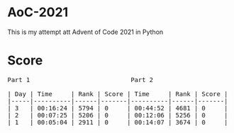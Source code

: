 # AoC-2021

This is my attempt att Advent of Code 2021 in Python

# Score

<pre>
Part 1                           Part 2

| Day | Time     | Rank | Score | Time     | Rank | Score |
|-----|----------|------|-------|----------|------|-------|
| 3   | 00:16:24 | 5794 | 0     | 00:44:52 | 4681 | 0     |
| 2   | 00:07:25 | 5206 | 0     | 00:12:06 | 5256 | 0     |
| 1   | 00:05:04 | 2911 | 0     | 00:14:07 | 3674 | 0     |
</pre>